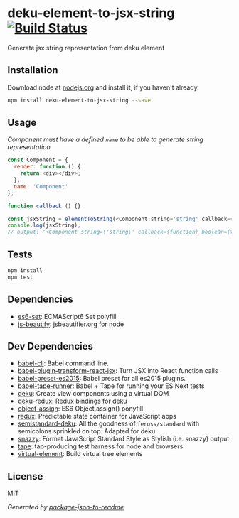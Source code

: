 # deku-element-to-jsx-string [![Build Status](https://travis-ci.org/micnews/deku-element-to-jsx-string.png?branch=master)](https://travis-ci.org/micnews/deku-element-to-jsx-string)

Generate jsx string representation from deku element

## Installation

Download node at [nodejs.org](http://nodejs.org) and install it, if you haven't already.

```sh
npm install deku-element-to-jsx-string --save
```
## Usage
_Component must have a defined `name` to be able to generate string representation_

```js
const Component = {
  render: function () {
    return <div></div>;
  },
  name: 'Component'
};

function callback () {}

const jsxString = elementToString(<Component string='string' callback={callback} boolean={true} />);
console.log(jsxString);
// output: '<Component string=\'string\' callback={function} boolean={true}/>'
```

## Tests

```sh
npm install
npm test
```

## Dependencies

- [es6-set](https://github.com/medikoo/es6-set): ECMAScript6 Set polyfill
- [js-beautify](https://github.com/beautify-web/js-beautify): jsbeautifier.org for node

## Dev Dependencies

- [babel-cli](https://github.com/babel/babel/tree/master/packages): Babel command line.
- [babel-plugin-transform-react-jsx](https://github.com/babel/babel/tree/master/packages): Turn JSX into React function calls
- [babel-preset-es2015](https://github.com/babel/babel/tree/master/packages): Babel preset for all es2015 plugins.
- [babel-tape-runner](https://github.com/wavded/babel-tape-runner): Babel + Tape for running your ES Next tests
- [deku](https://github.com/dekujs/deku): Create view components using a virtual DOM
- [deku-redux](https://github.com/troch/deku-redux): Redux bindings for deku
- [object-assign](https://github.com/sindresorhus/object-assign): ES6 Object.assign() ponyfill
- [redux](https://github.com/reactjs/redux): Predictable state container for JavaScript apps
- [semistandard-deku](https://github.com/micnews/semistandard-deku): All the goodness of `feross/standard` with semicolons sprinkled on top. Adapted for deku
- [snazzy](https://github.com/feross/snazzy): Format JavaScript Standard Style as Stylish (i.e. snazzy) output
- [tape](https://github.com/substack/tape): tap-producing test harness for node and browsers
- [virtual-element](https://github.com/dekujs/virtual-element): Build virtual tree elements


## License

MIT

_Generated by [package-json-to-readme](https://github.com/zeke/package-json-to-readme)_
